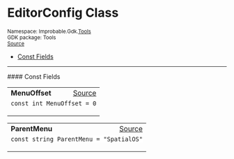
# EditorConfig Class
<sup>
Namespace: Improbable.Gdk.<a href="{{urlRoot}}/api/tools-index">Tools</a><br/>
GDK package: Tools<br/>
<a href="https://www.github.com/spatialos/gdk-for-unity/blob/develop/workers/unity/Packages/com.improbable.gdk.tools/EditorConfig.cs/#L3">Source</a>
<style>
a code {
                    padding: 0em 0.25em!important;
}
code {
                    background-color: #ffffff!important;
}
</style>
</sup>
<nav id="pageToc" class="page-toc"><ul><li><a href="#const-fields">Const Fields</a>
</ul></nav>






</p>
<hr style="width:100%; border-top-color:#d8d8d8" />
#### Const Fields


</p>




<table width="100%">
    <tr>
        <td style="border-right:none"><b>MenuOffset</b></td>
        <td style="border-left:none; text-align:right"><a href="https://www.github.com/spatialos/gdk-for-unity/blob/develop/workers/unity/Packages/com.improbable.gdk.tools/EditorConfig.cs/#L5">Source</a></td>
    </tr>
    <tr>
        <td colspan="2">
<code>const int MenuOffset = 0</code></p>


</td>
    </tr>
</table>


<table width="100%">
    <tr>
        <td style="border-right:none"><b>ParentMenu</b></td>
        <td style="border-left:none; text-align:right"><a href="https://www.github.com/spatialos/gdk-for-unity/blob/develop/workers/unity/Packages/com.improbable.gdk.tools/EditorConfig.cs/#L6">Source</a></td>
    </tr>
    <tr>
        <td colspan="2">
<code>const string ParentMenu = &quot;SpatialOS&quot;</code></p>


</td>
    </tr>
</table>












